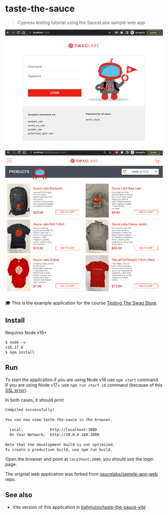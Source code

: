 # taste-the-sauce

> Cypress testing tutorial using the SauceLabs sample web app

![Store login](./images/store1.png)

![Store inventory](./images/store2.png)

🎓 This is the example application for the course [Testing The Swag Store](https://cypress.tips/courses/swag-store).

## Install

Requires Node v16+

```
$ node -v
v16.17.0
$ npm install
```

## Run

To start the application if you are using Node v16 use `npm start` command. If you are using Node v17+ use `npm run start-18` command (because of this [SSL error](https://stackoverflow.com/questions/69692842/error-message-error0308010cdigital-envelope-routinesunsupported)).

In both cases, it should print

```
Compiled successfully!

You can now view taste-the-sauce in the browser.

  Local:            http://localhost:3000
  On Your Network:  http://10.0.0.188:3000

Note that the development build is not optimized.
To create a production build, use npm run build.
```

Open the browser and point at `localhost:3000`, you should see the login page.

The original web application was forked from [saucelabs/sample-app-web](https://github.com/saucelabs/sample-app-web) repo.

## See also

- Vite version of this application in [bahmutov/taste-the-sauce-vite](https://github.com/bahmutov/taste-the-sauce-vite)
